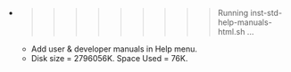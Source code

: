 * >>>>>>>>> Running inst-std-help-manuals-html.sh ...
  * Add user & developer manuals in Help menu.
  * Disk size = 2796056K. Space Used = 76K.
